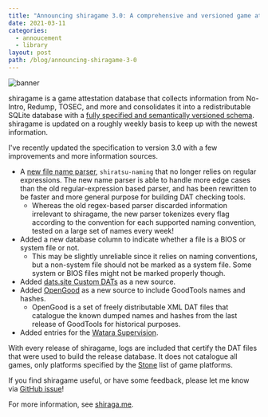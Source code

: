 ```yaml
---
title: "Announcing shiragame 3.0: A comprehensive and versioned game attestation database."
date: 2021-03-11
categories:
  - annoucement
  - library
layout: post
path: /blog/announcing-shiragame-3-0
---
```

![banner](https://shiragame.snowflakepowe.red/logo.svg)

shiragame is a game attestation database that collects information from No-Intro, Redump, TOSEC, and more and consolidates it into a redistributable SQLite database with a [fully specified and semantically versioned schema](https://github.com/SnowflakePowered/shiratsu/blob/master/SPECIFICATION.md). shiragame is updated on a roughly weekly basis to keep up with the newest information.

I've recently updated the specification to version 3.0 with a few improvements and more information sources.

* A [new file name parser](https://docs.rs/shiratsu-naming/0.1.2/shiratsu_naming/), `shiratsu-naming` that no longer relies on regular expressions. The new name parser is able to handle more edge cases than the old regular-expression based parser, and has been rewritten to be faster and more general purpose for building DAT checking tools.
    * Whereas the old regex-based parser discarded information irrelevant to shiragame, the new parser tokenizes every flag according to the convention for each supported naming convention, tested on a large set of names every week!
* Added a new database column to indicate whether a file is a BIOS or system file or not.
    * This may be slightly unreliable since it relies on naming conventions, but a non-system file should not be marked as a system file. Some system or BIOS files might not be marked properly though.
* Added [dats.site Custom DATs](https://dats.site/custom_system_datslist.php) as a new source.
* Added [OpenGood](https://github.com/SnowflakePowered/opengood) as a new source to include GoodTools names and hashes.
  * OpenGood is a set of freely distributable XML DAT files that catalogue the known dumped names and hashes from the last release of GoodTools for historical purposes.
* Added entries for the [Watara Supervision](https://stone.snowflakepowe.red/#/defs/platforms/WATARA_SV).

With every release of shiragame, logs are included that certify the DAT files that were used to build the release database. It does not catalogue all games, only platforms specified by the [Stone](https://stone.snowflakepowe.red/#/defs/platforms) list of game platforms. 

If you find shiragame useful, or have some feedback, please let me know via [GitHub issue](https://github.com/SnowflakePowered/shiragame/issues)!

For more information, see [shiraga.me](https://shiraga.me/).